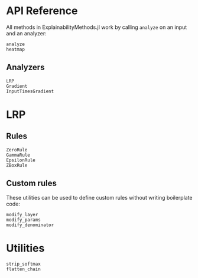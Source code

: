 # API Reference

All methods in ExplainabilityMethods.jl work by calling `analyze` on an input and an analyzer:
```@docs
analyze
heatmap
```

## Analyzers
```@docs
LRP
Gradient
InputTimesGradient
```

# LRP
## Rules
```@docs
ZeroRule
GammaRule
EpsilonRule
ZBoxRule
```

## Custom rules 
These utilities can be used to define custom rules without writing boilerplate code:
```@docs
modify_layer
modify_params
modify_denominator
```

# Utilities
```@docs
strip_softmax
flatten_chain
```
